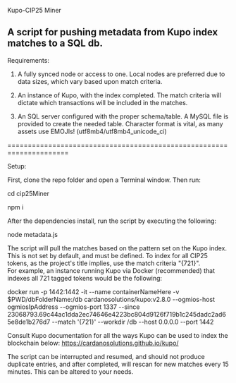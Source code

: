 Kupo-CIP25 Miner

A script for pushing metadata from Kupo index matches to a SQL db.
------------------------------------------------------------------

Requirements:

1. A fully synced node or access to one.  Local nodes are preferred
   due to data sizes, which vary based upon match criteria.

2. An instance of Kupo, with the index completed.  The match criteria
   will dictate which transactions will be included in the matches.

3. An SQL server configured with the proper schema/table.  A MySQL file
   is provided to create the needed table.  Character format is vital,
   as many assets use EMOJIs!  (utf8mb4/utf8mb4_unicode_ci)


=====================================================================

Setup:

First, clone the repo folder and open a Terminal window.  Then run:


cd cip25Miner 

npm i


After the dependencies install, run the script by executing the following:


node metadata.js


The script will pull the matches based on the pattern set on the Kupo index. 
This is not set by default, and must be defined. To index for all CIP25 
tokens, as the project's title implies, use the match criteria "{721}".  
For example, an instance running Kupo via Docker (recommended) that indexes
all 721 tagged tokens would be the following:

docker run -p 1442:1442 -it --name containerNameHere -v $PWD/dbFolderName:/db  cardanosolutions/kupo:v2.8.0 --ogmios-host ogmiosIpAddress --ogmios-port 1337 --since 23068793.69c44ac1dda2ec74646e4223bc804d9126f719b1c245dadc2ad65e8de1b276d7
 --match '{721}' --workdir /db --host 0.0.0.0 --port 1442

Consult Kupo documentation for all the ways Kupo can be used to index the blockchain below:
https://cardanosolutions.github.io/kupo/


The script can be interrupted and resumed, and should not produce duplicate entries, and after completed, will rescan for new matches every 15 minutes.  This can be altered to your needs.
